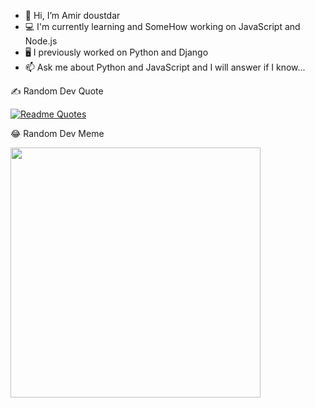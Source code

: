 - 👋 Hi, I’m Amir doustdar
- 💻 I'm currently learning and  SomeHow working on JavaScript and Node.js
- 🖥 I previously worked on Python and Django
- 📫 Ask me about Python and JavaScript and I will answer if I know...

✍️ Random Dev Quote

[![Readme Quotes](https://quotes-github-readme.vercel.app/api?type=horizontal&theme=dark)](https://github.com/piyushsuthar/github-readme-quotes)

😂 Random Dev Meme

<img src='https://randommeme-five.vercel.app/' style="height: 400px;"/>

<!---
Amirrdoustdar/Amirrdoustdar is a ✨ special ✨ repository because its `README.md` (this file) appears on your GitHub profile.
You can click the Preview link to take a look at your changes.
--->
